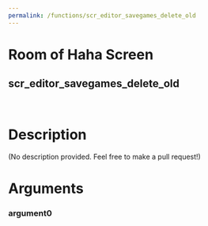 ```yaml
---
permalink: /functions/scr_editor_savegames_delete_old
---
```

# Room of Haha Screen  
## scr_editor_savegames_delete_old  
&nbsp;  
# Description  
(No description provided. Feel free to make a pull request!) 
&nbsp;  
# Arguments
### argument0

&nbsp;  


